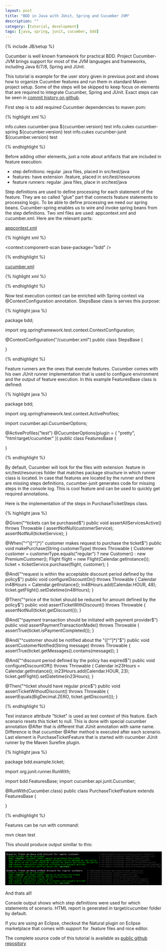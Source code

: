 ```yaml
---
layout: post
title: "BDD in Java with JUnit, Spring and Cucumber JVM"
description: ""
category: [tutorial, development]
tags: [java, spring, junit, cucumber, bdd]
---
```

{% include JB/setup %}

Cucumber is well known framework for practical BDD. Project Cucumber-JVM brings support for most of the JVM languages and frameworks, including Java 6/7/8, Spring and JUnit. 

This tutorial is example for the user story given in previous post and shows how to organize Cucumber features and run them in standard Maven project setup. Some of the steps will be skipped to keep focus on elements that are required to integrate Cucumber, Spring and JUnit. Exact steps can be seen in [commit history on github](https://github.com/qza/bdd-cucumber-jvm-spring/commits/master).

First step is to add required Cucumber dependencies to maven pom:

{% highlight xml %}

<dependency>
	<groupId>info.cukes</groupId>
	<artifactId>cucumber-java</artifactId>
	<version>${cucumber.version}</version>
	<scope>test</scope>
</dependency>

<dependency>
	<groupId>info.cukes</groupId>
	<artifactId>cucumber-spring</artifactId>
	<version>${cucumber.version}</version>
	<scope>test</scope>
</dependency>

<dependency>
	<groupId>info.cukes</groupId>
	<artifactId>cucumber-junit</artifactId>
	<version>${cucumber.version}</version>
	<scope>test</scope>
</dependency>

{% endhighlight %}

Before adding other elements, just a note about artifacts that are included in feature execution:

 * step definitions: regular .java files, placed in src/test/java
 * features: have extension .feature, placed in src/test/resources
 * feature runners: regular .java files, place in src/test/java

Step definitions are used to define processing for each statement of the feature. They are so called "glue" part that connects feature statements to processing logic. To be able to define processing we need our spring beans. Cucumber-spring enables us to wire and invoke spring beans from the step definitions. Two xml files are used: appcontext.xml and cucumber.xml. Here are the relevant parts:

[appcontext.xml](https://github.com/qza/bdd-cucumber-jvm-spring/blob/master/src/test/resources/appcontext.xml)

{% highlight xml %}

<context:component-scan base-package="bdd" />

{% endhighlight %}

[cucumber.xml](https://github.com/qza/bdd-cucumber-jvm-spring/blob/master/src/test/resources/cucumber.xml)

{% highlight xml %}

<import resource="classpath:appcontext.xml" />

{% endhighlight %}

Now test execution context can be enriched with Spring context via @ContextConfiguration annotation. StepsBase class is serves this purpose:

{% highlight java %}

package bdd;

import org.springframework.test.context.ContextConfiguration;

@ContextConfiguration("/cucumber.xml")
public class StepsBase {

}

{% endhighlight %}

Feature runners are the ones that execute features. Cucumber comes with his own JUnit runner implementation that is used to configure environment and the output of feature execution. In this example FeaturesBase class is defined:

{% highlight java %}

package bdd;

import org.springframework.test.context.ActiveProfiles;

import cucumber.api.CucumberOptions;

@ActiveProfiles("test")
@CucumberOptions(plugin = { "pretty", "html:target/cucumber" })
public class FeaturesBase {

}

{% endhighlight %}

By default, Cucumber will look for the files with extension .feature in src/test/resources folder that matches package structure in which runner class is located. In case that features are located by the runner and there are missing steps definitions, cucumber-junit generates code for missing steps in the console log. This is cool feature and can be used to quickly get required annotations.

Here is the implementation of the steps in PurchaseTicketSteps class.

{% highlight java %}

@Given("^tickets can be purchased$")
public void assertAllServicesActive() throws Throwable {
	assertNotNull(customerService);
	assertNotNull(ticketService);
}

@When("^\"([^\"]*)\" customer makes request to purchase the ticket$")
public void makePurchase(String customerType) throws Throwable {
	Customer customer = customerType.equals("regular") ? new Customer() : new PremiumCustomer();
	Flight flight = new Flight(Calendar.getInstance());
	ticket = ticketService.purchase(flight, customer);
}

@And("^request is within the acceptable discount period defined by the policy$")
public void configureDiscountOn() throws Throwable {
	Calendar in48Hours = Calendar.getInstance();
	in48Hours.add(Calendar.HOUR, 48);
	ticket.getFlight().setDatetime(in48Hours);
}

@Then("^price of the ticket should be reduced for amount defined by the policy$")
public void assertTicketWithDiscount() throws Throwable {
	assertNotNull(ticket.getDiscount());
}

@And("^payment transaction should be initiated with payment provider$")
public void assertPaymentTransactionMade() throws Throwable {
	assertTrue(ticket.isPaymentCompleted());
}

@And("^customer should be notified about the \"([^\"]*)\"$")
public void assertCustomerNotified(String message) throws Throwable {
	assertTrue(ticket.getMessages().contains(message));
}

@And("^discount period defined by the policy has expired$")
public void configureDiscountOff() throws Throwable {
	Calendar in23Hours = Calendar.getInstance();
	in23Hours.add(Calendar.HOUR, 23);
	ticket.getFlight().setDatetime(in23Hours);
}

@Then("^ticket should have regular price$")
public void assertTicketWithoutDiscount() throws Throwable {
	assertEquals(BigDecimal.ZERO, ticket.getDiscount());
}

{% endhighlight %}

Test instance attribute "ticket" is used as test context of this feature. Each scenario resets this ticket to null. This is done with special cucumber annotation @After that is different that JUnit annotation with same name. Difference is that cucumber @After method is executed after each scenario. Last element is PurchaseTicketFeature that is started with cucumber JUnit runner by the Maven Surefire plugin.

{% highlight java %}

package bdd.example.ticket;

import org.junit.runner.RunWith;

import bdd.FeaturesBase;
import cucumber.api.junit.Cucumber;

@RunWith(Cucumber.class)
public class PurchaseTicketFeature extends FeaturesBase {

}

{% endhighlight %}

Features can be run with command:

mvn clean test

This should produce output simillar to this:

<p class="img-box-center">
<img src="/assets/posts/bdd-cucumber-jvm-spring-report.png" alt="There should be image right here"/>
</p>

And thats all!

Console output shows which step definitions were used for which statements of scenario. HTML report is generated in target/cucumber folder by default.

If you are using an Eclipse, checkout the Natural plugin on Eclipse marketplace that comes with support for .feature files and nice editor.

The complete source code of this tutorial is available as [public github repository](https://github.com/qza/bdd-cucumber-jvm-spring)